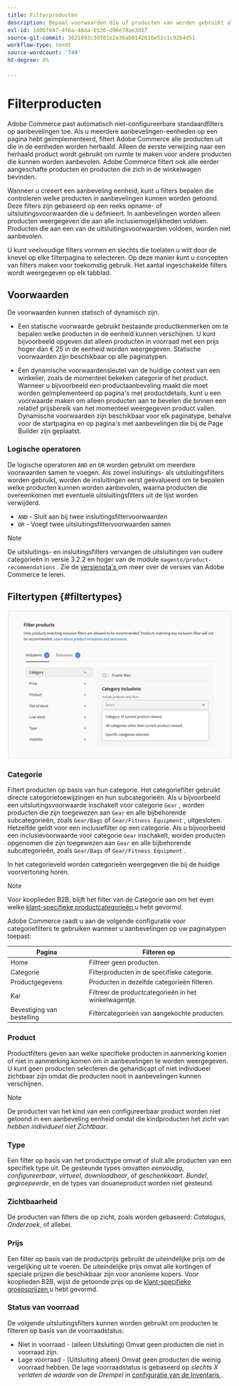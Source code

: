 ```yaml
---
title: Filterproducten
description: Bepaal voorwaarden die of producten van worden gebruikt als aanbevelingen omvatten of uitsluiten.
exl-id: 140bf047-4f6a-48da-b536-d96e78ae3d17
source-git-commit: 3821893c3df01e2e36ab0142616e52c1c92b4d51
workflow-type: tm+mt
source-wordcount: '749'
ht-degree: 0%

---
```


# Filterproducten

Adobe Commerce past automatisch niet-configureerbare standaardfilters op aanbevelingen toe. Als u meerdere aanbevelingen-eenheden op een pagina hebt geïmplementeerd, filtert Adobe Commerce alle producten uit die in de eenheden worden herhaald. Alleen de eerste verwijzing naar een herhaald product wordt gebruikt om ruimte te maken voor andere producten die kunnen worden aanbevolen. Adobe Commerce filtert ook alle eerder aangeschafte producten en producten die zich in de winkelwagen bevinden.

Wanneer u [ ](create.md) creeert een aanbeveling eenheid, kunt u filters bepalen die controleren welke producten in aanbevelingen kunnen worden getoond. Deze filters zijn gebaseerd op een reeks opname- of uitsluitingsvoorwaarden die u definieert. In aanbevelingen worden alleen producten weergegeven die aan alle inclusiemogelijkheden voldoen. Producten die aan een van de uitsluitingsvoorwaarden voldoen, worden niet aanbevolen.

U kunt veelvoudige filters vormen en slechts die toelaten u wilt door de knevel op elke filterpagina te selecteren. Op deze manier kunt u concepten van filters maken voor toekomstig gebruik. Het aantal ingeschakelde filters wordt weergegeven op elk tabblad.

## Voorwaarden

De voorwaarden kunnen statisch of dynamisch zijn.

- Een statische voorwaarde gebruikt bestaande productkenmerken om te bepalen welke producten in de eenheid kunnen verschijnen. U kunt bijvoorbeeld opgeven dat alleen producten in voorraad met een prijs hoger dan € 25 in de eenheid worden weergegeven. Statische voorwaarden zijn beschikbaar op alle paginatypen.

- Een dynamische voorwaardensleutel van de huidige context van een winkelier, zoals de momenteel bekeken categorie of het product. Wanneer u bijvoorbeeld een productaanbeveling maakt die moet worden geïmplementeerd op pagina&#39;s met productdetails, kunt u een voorwaarde maken om alleen producten aan te bevelen die binnen een relatief prijsbereik van het momenteel weergegeven product vallen. Dynamische voorwaarden zijn beschikbaar voor elk paginatype, behalve voor de startpagina en op pagina&#39;s met aanbevelingen die bij de Page Builder zijn geplaatst.

### Logische operatoren

De logische operatoren `AND` en `OR` worden gebruikt om meerdere voorwaarden samen te voegen. Als zowel insluitings- als uitsluitingsfilters worden gebruikt, worden de insluitingen eerst geëvalueerd om te bepalen welke producten kunnen worden aanbevolen, waarna producten die overeenkomen met eventuele uitsluitingsfilters uit de lijst worden verwijderd.

- `AND` - Sluit aan bij twee insluitingsfiltervoorwaarden
- `OR` - Voegt twee uitsluitingsfiltervoorwaarden samen

>[!NOTE]
>
> De uitsluitings- en insluitingsfilters vervangen de uitsluitingen van oudere categorieën in versie 3.2.2 en hoger van de module `magento/product-recommendations` . Zie de [ versienota&#39;s ](release-notes.md) om meer over de versies van Adobe Commerce te leren.

## Filtertypen {#filtertypes}

![ Filters ](assets/rec-conditions.png)

### Categorie

Filtert producten op basis van hun categorie. Het categoriefilter gebruikt directe categorietoewijzingen en hun subcategorieën. Als u bijvoorbeeld een uitsluitingsvoorwaarde inschakelt voor categorie `Gear` , worden producten die zijn toegewezen aan `Gear` en alle bijbehorende subcategorieën, zoals `Gear/Bags` of `Gear/Fitness Equipment` , uitgesloten. Hetzelfde geldt voor een inclusiefilter op een categorie. Als u bijvoorbeeld een inclusievoorwaarde voor categorie `Gear` inschakelt, worden producten opgenomen die zijn toegewezen aan `Gear` en alle bijbehorende subcategorieën, zoals `Gear/Bags` of `Gear/Fitness Equipment` .

In het categorieveld worden categorieën weergegeven die bij de huidige voorvertoning horen.

>[!NOTE]
>
>Voor kooplieden B2B, blijft het filter van de Categorie aan om het even welke [ klant-specifieke productcategorieën ](https://experienceleague.adobe.com/docs/commerce-admin/catalog/categories/category-permissions.html) u hebt gevormd.

Adobe Commerce raadt u aan de volgende configuratie voor categoriefilters te gebruiken wanneer u aanbevelingen op uw paginatypen toepast:

| Pagina | Filteren op |
|---|---|
| Home | Filtreer geen producten. |
| Categorie | Filterproducten in de specifieke categorie. |
| Productgegevens | Producten in dezelfde categorieën filteren. |
| Kar | Filtreer de productcategorieën in het winkelwagentje. |
| Bevestiging van bestelling | Filtercategorieën van aangekochte producten. |

### Product

Productfilters geven aan welke specifieke producten in aanmerking komen of niet in aanmerking komen om in aanbevelingen te worden weergegeven. U kunt geen producten selecteren die gehandicapt of niet individueel zichtbaar zijn omdat die producten nooit in aanbevelingen kunnen verschijnen.

>[!NOTE]
>
>De producten van het kind van een configureerbaar product worden niet getoond in een aanbeveling eenheid omdat die kindproducten het zicht van _hebben individueel niet Zichtbaar_.

### Type

Een filter op basis van het producttype omvat of sluit alle producten van een specifiek type uit. De gesteunde types omvatten _eenvoudig_, _configureerbaar_, _virtueel_, _downloadbaar_, of _geschenkkaart_. _Bundel_, _gegroepeerde_, en de types van douaneproduct worden niet gesteund.

### Zichtbaarheid

De producten van filters die op zicht, zoals worden gebaseerd: _Catalogus_, _Onderzoek_, of allebei.

### Prijs

Een filter op basis van de productprijs gebruikt de uiteindelijke prijs om de vergelijking uit te voeren. De uiteindelijke prijs omvat alle kortingen of speciale prijzen die beschikbaar zijn voor anonieme kopers. Voor kooplieden B2B, wijst de getoonde prijs op de [ klant-specifieke groepsprijzen ](https://experienceleague.adobe.com/docs/commerce-admin/catalog/products/pricing/pricing-advanced.html) u hebt gevormd.

### Status van voorraad

De volgende uitsluitingsfilters kunnen worden gebruikt om producten te filteren op basis van de voorraadstatus:

- Niet in voorraad - (alleen Uitsluiting) Omvat geen producten die niet in voorraad zijn.
- Lage voorraad - (Uitsluiting alleen) Omvat geen producten die weinig voorraad hebben. De lage voorraadstatus is gebaseerd op _slechts X verlaten de waarde van de Drempel_ in [ configuratie van de Inventaris ](https://experienceleague.adobe.com/docs/commerce-admin/config/catalog/inventory.html).
